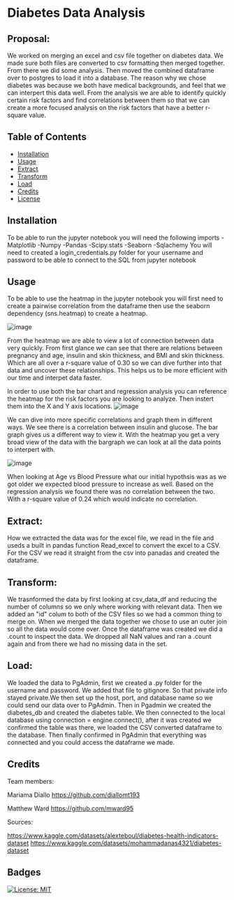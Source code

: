 # Diabetes Data Analysis

## Proposal:
We worked on merging an excel and csv file together on diabetes data. We made sure both files are converted to csv formatting then merged together. From there we did some analysis. Then moved the combined dataframe over to postgres to load it into a database. The reason why we chose diabetes was because we both have medical backgrounds, and feel that we can interpert this data well. From the analysis we are able to identify quickly certain risk factors and find correlations between them so that we can create a more focused analysis on the risk factors that have a better r-square value. 

## Table of Contents

- [Installation](#installation)
- [Usage](#usage)
- [Extract](#extract)
- [Transform](#transform)
- [Load](#load)
- [Credits](#credits)
- [License](#license)
## Installation

To be able to run the jupyter notebook you will need the following imports
-Matplotlib
-Numpy
-Pandas
-Scipy.stats
-Seaborn
-Sqlachemy
You will need to created a login_credentials.py folder for your username and password to be able to connect to the SQL from jupyter notebook

## Usage
To be able to use the heatmap in the jupyter notebook you will first need to create a pairwise correlation from the dataframe then use the seaborn dependency (sns.heatmap) to create a heatmap.

![image](https://user-images.githubusercontent.com/100813963/173157523-1b9d1114-2819-499c-97a2-b3694cf76387.png)


From the heatmap we are able to view a lot of connection between data very quickly. From first glance we can see that there are relations between pregnancy and age, insulin and skin thickness, and BMI and skin thickness. Which are all over a r-square value of 0.30 so we can dive further into that data and uncover these relationships. This helps us to be more efficient with our time and interpet data faster. 


In order to use both the bar chart and regression analysis you can reference the heatmap for the risk factors you are looking to analyze. Then instert them into the X and Y axis locations.
![image](https://user-images.githubusercontent.com/100813963/173157410-e1a059cd-449f-4d53-b752-0fae6da5b383.png)


 We can dive into more specific correlations and graph them in different ways. We see there is a correlation between insulin and glucose. The bar graph gives us a different way to view it. With the heatmap you get a very broad view of the data with the bargraph we can look at all the data points to interpert with.


![image](https://user-images.githubusercontent.com/100813963/173157139-ee0ba6df-ce80-41eb-bacd-a68f9a49aec1.png)


When looking at Age vs Blood Pressure what our initial hypothsis was as we got older we expected blood pressure to increase as well. Based on the regression analysis we found there was no correlation between the two. With a r-square value of 0.24 which would indicate no correlation.    

## Extract: 
How we extracted the data was for the excel file, we read in the file and useds a built in pandas function Read_excel to convert the excel to a CSV.
For the CSV we read it straight from the csv into panadas and created the dataframe.

## Transform: 
We trasnformed the data by first looking at csv_data_df and reducing the number of columns so we only where working with relevant data. Then we added an "id" colum to both of the CSV files so we had a common thing to merge on. When we merged the data together we chose to use an outer join so all the data would come over. Once the dataframe was created we did a .count to inspect the data. We dropped all NaN values and ran a .count again and from there we had no missing data in the set.

## Load: 
We loaded the data to PgAdmin, first we created a .py folder for the username and password. We added that file to gitignore. So that private info stayed private.We then set up the host, port, and database name so we could send our data over to PgAdmin. Then in Pgadmin we created the diabetes_db and created the diabetes table. We then connected to the local database using connection = engine.connect(), after it was created we confirmed the table was there, we loaded the CSV converted dataframe to the database. Then finally confirmed in PgAdmin that everything was connected and you could access the dataframe we made.

## Credits
Team members:

Mariama Diallo https://github.com/diallomt193

Matthew Ward https://github.com/mward95

Sources:

https://www.kaggle.com/datasets/alexteboul/diabetes-health-indicators-dataset
https://www.kaggle.com/datasets/mohammadanas4321/diabetes-dataset

## Badges
[![License: MIT](https://img.shields.io/badge/License-MIT-yellow.svg)](https://github.com/mward95/Team_project_2/blob/main/MIT%20License/MIT%20License.txt)